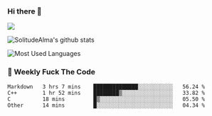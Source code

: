 ### Hi there 👋
<p>
  <a href="https://count.getloli.com/"><img src="https://count.getloli.com/get/@:solitudealma"></a>
</p>

![SolitudeAlma's github stats](https://github-readme-stats.vercel.app/api?username=solitudealma&show_icons=true&theme=radical)

![Most Used Languages](https://github-readme-stats.vercel.app/api/top-langs/?username=solitudealma&layout=compact&hide_border=true&theme=dark)
<!-- ![visitors](https://visitor-badge.glitch.me/badge?page_id=solitudealma.solitudealma.id) -->


### :dart: Weekly Fuck The Code

<!--START_SECTION:waka-->
```text
Markdown   3 hrs 7 mins    ██████████████░░░░░░░░░░░   56.24 % 
C++        1 hr 52 mins    ████████▒░░░░░░░░░░░░░░░░   33.82 % 
C          18 mins         █▒░░░░░░░░░░░░░░░░░░░░░░░   05.50 % 
Other      14 mins         █░░░░░░░░░░░░░░░░░░░░░░░░   04.34 % 
```
<!--END_SECTION:waka-->
